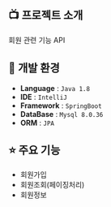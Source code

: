##  :tv: 프로젝트 소개

회원 관련 기능 API

## 🔧 개발 환경

- **Language** : `Java 1.8`
- **IDE**  : `IntelliJ`
- **Framework** : `SpringBoot`
- **DataBase** : `Mysql 8.0.36`
- **ORM** : `JPA`

## ⭐️ 주요 기능
- 회원가입
- 회원조회(페이징처리)
- 회원정보

